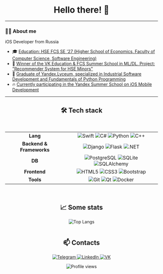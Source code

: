 <div align="center">
  
  <h1>Hello there! 👋</h1>
  
</div>

---

### 👨‍💻 About me
iOS Developer from Russia
- 🎓 <a href="https://www.hse.ru/ba/se/">Education: HSE FCS SE '27 (Higher School of Economics, Faculty of Computer Science, Software Engineering)</a>
- 🥇 <a href="https://disk.yandex.ru/i/nZcnXiNk_p4kdA">Winner of the VK Education & FCS Summer School in ML/DL. Project: "Recommender System for HSE Minors"</a>
- 🐍 <a href="https://disk.yandex.ru/i/v-ocxAljjZ_5aw">Graduate of Yandex.Lyceum, specialized in Industrial Software Development and Fundamentals of Python Programming</a>
- 🔥 <a href="https://yandex.ru/yaintern/schools/mobile">Currently participating in the Yandex Summer School on iOS Mobile Development</a>

---

<h2 align="center">🛠️ Tech stack</h2>
<br>

<table align="center" width="90%">
  <tr>
    <td align="center" width="180px"><b>Lang</b></td>
    <td align="center">
      <img src="https://img.shields.io/badge/swift-F54A2A?style=for-the-badge&logo=swift&logoColor=white" alt="Swift" />
      <img src="https://img.shields.io/badge/c%23-%23239120.svg?style=for-the-badge&logo=c-sharp&logoColor=white" alt="C#" />
      <img src="https://img.shields.io/badge/python-3670A0?style=for-the-badge&logo=python&logoColor=white" alt="Python" />
      <img src="https://img.shields.io/badge/c++-%2300599C.svg?style=for-the-badge&logo=c%2B%2B&logoColor=white" alt="C++" />
    </td>
  </tr>
  <tr>
    <td align="center"><b>Backend & Frameworks</b></td>
    <td align="center">
      <img src="https://img.shields.io/badge/django-%23092E20.svg?style=for-the-badge&logo=django&logoColor=white" alt="Django" />
      <img src="https://img.shields.io/badge/flask-%23000.svg?style=for-the-badge&logo=flask&logoColor=white" alt="Flask" />
      <img src="https://img.shields.io/badge/.NET-512BD4?style=for-the-badge&logo=dotnet&logoColor=white" alt=".NET" />
    </td>
  </tr>
  <tr>
    <td align="center"><b>DB</b></td>
    <td align="center">
      <img src="https://img.shields.io/badge/PostgreSQL-316192?style=for-the-badge&logo=postgresql&logoColor=white" alt="PostgreSQL" />
      <img src="https://img.shields.io/badge/sqlite-%2307405e.svg?style=for-the-badge&logo=sqlite&logoColor=white" alt="SQLite" />
      <img src="https://img.shields.io/badge/SQLAlchemy-D71F00?style=for-the-badge&logo=sqlalchemy&logoColor=white" alt="SQLAlchemy" />
    </td>
  </tr>
  <tr>
    <td align="center"><b>Frontend</b></td>
    <td align="center">
      <img src="https://img.shields.io/badge/html5-%23E34F26.svg?style=for-the-badge&logo=html5&logoColor=white" alt="HTML5" />
      <img src="https://img.shields.io/badge/css3-%231572B6.svg?style=for-the-badge&logo=css3&logoColor=white" alt="CSS3" />
      <img src="https://img.shields.io/badge/bootstrap-%238511FA.svg?style=for-the-badge&logo=bootstrap&logoColor=white" alt="Bootstrap" />
    </td>
  </tr>
  <tr>
    <td align="center"><b>Tools</b></td>
    <td align="center">
      <img src="https://img.shields.io/badge/git-%23F05033.svg?style=for-the-badge&logo=git&logoColor=white" alt="Git" />
      <img src="https://img.shields.io/badge/Qt-%2341CD52.svg?style=for-the-badge&logo=qt&logoColor=white" alt="Qt" />
      <img src="https://img.shields.io/badge/docker-%232496ED.svg?style=for-the-badge&logo=docker&logoColor=white" alt="Docker" />
    </td>
  </tr>
</table>

<br>
<h2 align="center">📈 Some stats</h2>

<div align="center">
  <img src="https://github-readme-stats.vercel.app/api/top-langs/?username=SubjectSp1rit&layout=compact&theme=tokyonight&count_private=true" alt="Top Langs" />
</div>

<br>
<h2 align="center">📫 Contacts</h2>

<p align="center">
  <a href="https://t.me/SubjectSpirit">
    <img src="https://img.shields.io/badge/Telegram-%40SubjectSpirit-28A8E9?style=for-the-badge&logo=telegram&logoColor=white" alt="Telegram"/>
  </a>
  <a href="https://www.linkedin.com/in/арсений-потякин-b2b275247/">
    <img src="https://img.shields.io/badge/LinkedIn-Arseniy_Potyakin-0A66C2?style=for-the-badge&logo=linkedin&logoColor=white" alt="LinkedIn"/>
  </a>
  <a href="https://vk.com/subjectsp1rit">
    <img src="https://img.shields.io/badge/VK-subjectsp1rit-0077FF?style=for-the-badge&logo=vk&logoColor=white" alt="VK"/>
  </a>
</p>

<p align="center">
  <img src="https://komarev.com/ghpvc/?username=SubjectSp1rit&style=flat-square&color=blue" alt="Profile views"/>
</p>
